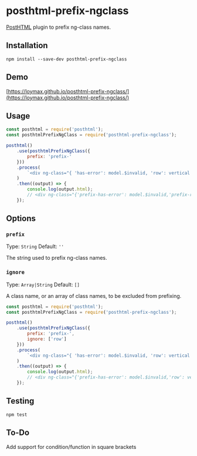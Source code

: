 # posthtml-prefix-ngclass

[PostHTML](https://github.com/posthtml/posthtml) plugin to prefix ng-class names.

## Installation

```shell
npm install --save-dev posthtml-prefix-ngclass
```

## Demo

[https://loymax.github.io/posthtml-prefix-ngclass/](https://loymax.github.io/posthtml-prefix-ngclass/)

## Usage

```js
const posthtml = require('posthtml');
const posthtmlPrefixNgClass = require('posthtml-prefix-ngclass');

posthtml()
    .use(posthtmlPrefixNgClass({
        prefix: 'prefix-'
    }))
    .process(
        `<div ng-class="{ 'has-error': model.$invalid, 'row': vertical }"></div>`
    )
    .then((output) => {
        console.log(output.html);
        // <div ng-class="{'prefix-has-error': model.$invalid,'prefix-row': vertical}"></div>
    });
```

## Options

### `prefix`

Type: `String`
Default: `''`

The string used to prefix ng-class names.

### `ignore`

Type: `Array|String`
Default: `[]`

A class name, or an array of class names, to be excluded from prefixing.

```js
const posthtml = require('posthtml');
const posthtmlPrefixNgClass = require('posthtml-prefix-ngclass');

posthtml()
    .use(posthtmlPrefixNgClass({
        prefix: 'prefix-',
        ignore: ['row']
    }))
    .process(
        `<div ng-class="{ 'has-error': model.$invalid, 'row': vertical }"></div>`
    )
    .then((output) => {
        console.log(output.html);
        // <div ng-class="{'prefix-has-error': model.$invalid,'row': vertical}"></div>
    });
```

## Testing

```shell
npm test
```

## To-Do
Add support for condition/function in square brackets

